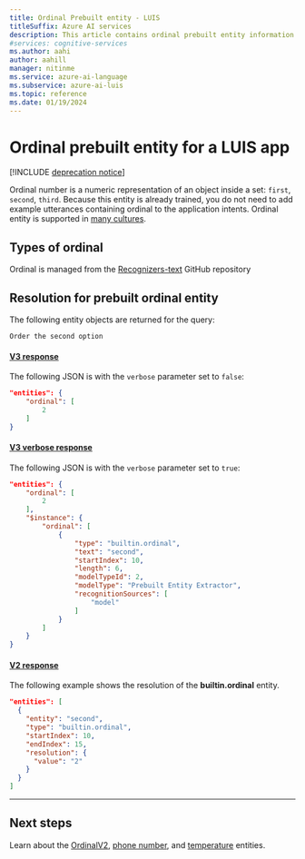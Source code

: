 ```yaml
---
title: Ordinal Prebuilt entity - LUIS
titleSuffix: Azure AI services
description: This article contains ordinal prebuilt entity information in Language Understanding (LUIS).
#services: cognitive-services
ms.author: aahi
author: aahill
manager: nitinme
ms.service: azure-ai-language
ms.subservice: azure-ai-luis
ms.topic: reference
ms.date: 01/19/2024
---
```


# Ordinal prebuilt entity for a LUIS app

[!INCLUDE [deprecation notice](./includes/deprecation-notice.md)]

Ordinal number is a numeric representation of an object inside a set: `first`, `second`, `third`. Because this entity is already trained, you do not need to add example utterances containing ordinal to the application intents. Ordinal entity is supported in [many cultures](luis-reference-prebuilt-entities.md).

## Types of ordinal
Ordinal is managed from the [Recognizers-text](https://github.com/Microsoft/Recognizers-Text/blob/master/Patterns/English/English-Numbers.yaml#L45) GitHub repository

## Resolution for prebuilt ordinal entity

The following entity objects are returned for the query:

`Order the second option`

#### [V3 response](#tab/V3)

The following JSON is with the `verbose` parameter set to `false`:

```json
"entities": {
    "ordinal": [
        2
    ]
}
```
#### [V3 verbose response](#tab/V3-verbose)
The following JSON is with the `verbose` parameter set to `true`:

```json
"entities": {
    "ordinal": [
        2
    ],
    "$instance": {
        "ordinal": [
            {
                "type": "builtin.ordinal",
                "text": "second",
                "startIndex": 10,
                "length": 6,
                "modelTypeId": 2,
                "modelType": "Prebuilt Entity Extractor",
                "recognitionSources": [
                    "model"
                ]
            }
        ]
    }
}
```

#### [V2 response](#tab/V2)

The following example shows the resolution of the **builtin.ordinal** entity.

```json
"entities": [
  {
    "entity": "second",
    "type": "builtin.ordinal",
    "startIndex": 10,
    "endIndex": 15,
    "resolution": {
      "value": "2"
    }
  }
]
```
* * *

## Next steps



Learn about the [OrdinalV2](luis-reference-prebuilt-ordinal-v2.md), [phone number](luis-reference-prebuilt-phonenumber.md), and [temperature](luis-reference-prebuilt-temperature.md) entities.
